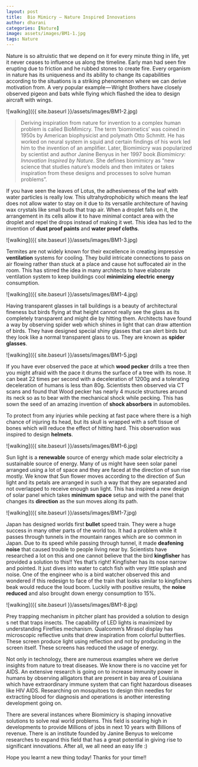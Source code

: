 ```yaml
---
layout: post
title:  Bio Mimicry — Nature Inspired Innovations
author: dharani
categories: [Nature]
image: assets/images/BM1-1.jpg
tags: Nature
---
```





Nature is so altruistic that we depend on it for every minute thing in life, yet it never ceases to influence us along the timeline. Early man had seen fire erupting due to friction and he rubbed stones to create fire. Every organism in nature has its uniqueness and its ability to change its capabilities according to the situations is a striking phenomenon where we can derive motivation from. A very popular example — Wright Brothers have closely observed pigeon and bats while flying which flashed the idea to design aircraft with wings.

![walking]({{ site.baseurl }}/assets/images/BM1-2.jpg)


>  Deriving inspiration from nature for invention to a complex human problem is called BioMimicry. The term ‘biomimetics’ was coined in 1950s by American biophysicist and polymath Otto Schmitt. He has worked on neural system in squid and certain findings of his work led him to the invention of an amplifier. Later, Biomimicry was popularized by scientist and author Janine Benyus in her 1997 book *Biomimicry: Innovation Inspired by Nature*. She defines biomimicry as “new science that studies nature’s models and then imitates or takes inspiration from these designs and processes to solve human problems”.

If you have seen the leaves of Lotus, the adhesiveness of the leaf with water particles is really low. This ultrahydrophobicity which means the leaf does not allow water to stay on it due to its versatile architecture of having wax crystals like small buds that trap air. When a droplet falls on it, the arrangement in its cells allow it to have minimal contact area with the droplet and repel the drops instead of making it wet. This idea has led to the invention of **dust proof paints** and **water proof cloths**.

![walking]({{ site.baseurl }}/assets/images/BM1-3.jpg)

Termites are not widely known for their excellence in creating impressive **ventilation** systems for cooling. They build intricate connections to pass on air flowing rather than stuck at a place and cause hot suffocated air in the room. This has stirred the idea in many architects to have elaborate ventilation system to keep buildings cool **minimizing** **electric** **energy** consumption.

![walking]({{ site.baseurl }}/assets/images/BM1-4.jpg)

Having transparent glasses in tall buildings is a beauty of architectural fineness but birds flying at that height cannot really see the glass as its completely transparent and might die by hitting them. Architects have found a way by observing spider web which shines in light that can draw attention of birds. They have designed special shiny glasses that can alert birds but they look like a normal transparent glass to us. They are known as **spider glasses**.

![walking]({{ site.baseurl }}/assets/images/BM1-5.jpg)

If you have ever observed the pace at which **wood pecker** drills a tree then you might afraid with the pace it drums the surface of a tree with its nose. It can beat 22 times per second with a deceleration of 1200g and a tolerating deceleration of humans is less than 80g. Scientists then observed via CT scans and found that Wood pecker has nearly 4 muscle structures around its neck so as to bear with the mechanical shock while pecking. This has sown the seed of an amazing invention of **shock absorbers** in automobiles.

To protect from any injuries while pecking at fast pace where there is a high chance of injuring its head, but its skull is wrapped with a soft tissue of bones which will reduce the effect of hitting hard. This observation was inspired to design **helmets**.

![walking]({{ site.baseurl }}/assets/images/BM1-6.jpg)

Sun light is a **renewable** source of energy which made solar electricity a sustainable source of energy. Many of us might have seen solar panel arranged using a lot of space and they are faced at the direction of sun rise mostly. We know that Sun flower moves according to the direction of Sun light and its petals are arranged in such a way that they are separated and not overlapped to receive enough sun light. This has inspired a new design of solar panel which takes **minimum** **space** setup and with the panel that changes its **direction** as the sun moves along its path.

![walking]({{ site.baseurl }}/assets/images/BM1-7.jpg)

Japan has designed worlds first **bullet** speed train. They were a huge success in many other parts of the world too. It had a problem while it passes through tunnels in the mountain ranges which are so common in Japan. Due to its speed while passing through tunnel, it made **deafening** **noise** that caused trouble to people living near by. Scientists have researched a lot on this and one cannot believe that the bird **kingfisher** has provided a solution to this!! Yes that’s right! Kingfisher has its nose narrow and pointed. It just dives into water to catch fish with very little splash and noise. One of the engineer who is a bird watcher observed this and wondered if this redesign to face of the train that looks similar to kingfishers beak would reduce the loud boom. Luckily with positive results, the **noise** **reduced** and also brought down energy consumption to 15%.

![walking]({{ site.baseurl }}/assets/images/BM1-8.jpg)

Prey trapping mechanism in pitcher plant has provided a solution to design s net that traps insects. The capability of LED lights is maximized by understanding Fireflies mechanism. Qualcomm’s Mirasol display has microscopic reflective units that drew inspiration from colorful butterflies. These screen produce light using reflection and not by producing in the screen itself. These screens has reduced the usage of energy.

Not only in technology, there are numerous examples where we derive insights from nature to treat diseases. We know there is no vaccine yet for AIDS. An extensive research is going on to increase immunity power in humans by observing alligators that are present in bay area of Louisiana which have extraordinary immune system that can fight hazardous diseases like HIV AIDS. Researching on mosquitoes to design thin needles for extracting blood for diagnosis and operations is another interesting development going on.

There are several instances where Biomimicry is shaping innovative solutions to solve real world problems. This field is soaring high in developments to provide Millions of jobs in next 10 years with Billions of revenue. There is an institute founded by Janine Benyus to welcome researches to expand this field that has a great potential in giving rise to significant innovations. After all, we all need an easy life :)

Hope you learnt a new thing today! Thanks for your time!!
